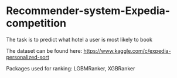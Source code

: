 # Recommender-system-Expedia-competition

The task is to predict what hotel a user is most likely to book

The dataset can be found here: https://www.kaggle.com/c/expedia-personalized-sort

Packages used for ranking: LGBMRanker, XGBRanker
